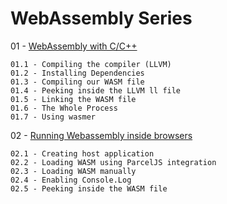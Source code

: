 # WebAssembly Series

01 - [WebAssembly with C/C++](/wasm.001.md) 

    01.1 - Compiling the compiler (LLVM)  
    01.2 - Installing Dependencies  
    01.3 - Compiling our WASM file  
    01.4 - Peeking inside the LLVM ll file  
    01.5 - Linking the WASM file  
    01.6 - The Whole Process  
    01.7 - Using wasmer  
02 - [Running Webassembly inside browsers](/wasm.002.md)  

    02.1 - Creating host application  
    02.2 - Loading WASM using ParcelJS integration  
    02.3 - Loading WASM manually  
    02.4 - Enabling Console.Log  
    02.5 - Peeking inside the WASM file  